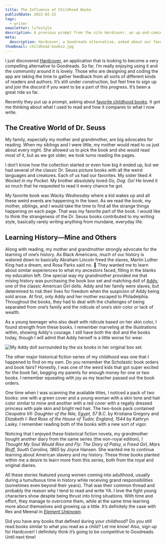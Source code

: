 ```yaml
---
title: The Influence of Childhood Books
publishDate: 2022-02-22
tags:
  - writer
newsletter: lifestyle
description: A previous prompt from the site Hardcover, an up-and-coming alternative to Goodreads, asked us about our favorite childhood books That got me thinking about my favorites and how they may have influenced my writing style.
meta:
  description: Hardcover, a Goodreads alternative, asked about our favorite childhood books. These are some of mine.
thumbnail: childhood-books2.jpg
---
```


I just discovered [Hardcover](https://hardcover.app/), an application that is looking to become a very compelling alternative to Goodreads. So far, I’m really enjoying using it and the community around it is lovely. Those who are designing and coding the app are taking the time to gather feedback from all sorts of different kinds of readers and authors. It’s still under construction, but feel free to sign up and join the discord if you want to be a part of this progress. It’s been a great ride so far.

Recently they put up a prompt, asking about [favorite childhood books](https://hardcover.app/prompts/what-were-your-favorite-childhood-books). It got me thinking about what I used to read and how it compares to what I now write.

## The Creative World of Dr. Seuss

My family, especially my mother and grandmother, are big advocates for reading. When my siblings and I were little, my mother would read to us just about every night. She allowed us to pick the book and she would read most of it, but as we got older, we took turns reading the pages.

I don’t know how the collection started or even how big it ended up, but we had several of the classic Dr. Seuss picture books with all the weird languages and creatures. Each of us had our favorites. My sister liked _A Wocket in my Pocket_. My brother absolutely loved _Go, Dog. Go!_ He loved it so much that he requested to read it every chance he got.

My favorite book was _Wacky Wednesday_ where a kid wakes up and all these weird events are happening in the town. As we read the book, my mother, siblings, and I would take the time to find all the strange things happening on each page. That was my favorite part of the book. I would like to think the strangeness of the Dr. Seuss books contributed to my writing style, basically rarely writing anything from mundane, everyday life.

## Learning History—Mine and Others

Along with reading, my mother and grandmother strongly advocate for the learning of one’s history. As Black Americans, much of our history is watered down to basically Abraham Lincoln freed the slaves, Martin Luther King had a dream, and Rosa Parks said no. :shrug: They wanted me to learn about similar experiences to what my ancestors faced, filling in the blanks my education left. One special way my grandmother provided me that mising history was purchasing the book box set and matching doll of [Addy](https://www.americangirl.com/discover/meet-addy), one of the classic American Girl dolls. Addy and her family were slaves, but determined to risk their lives for freedom when the suspicion of Addy being sold arose. At first, only Addy and her mother escaped to Philadelphia. Throughout the books, they had to deal with the challenges of being separated from one’s family and the ridicule of one’s skin color or lack of wealth.

As a young teenager who also dealt with ridicule based on her skin color, I found strength from these books. I remember marveling at the illustrations within, showing Addy's courage. I still have both the doll and the books today, though I will admit that Addy herself is a little worse for wear.

![My Addy doll surrounded by the six books in her original box set.](/images/posts/addy-book-set.jpg)

The other major historical fiction series of my childhood was one that I happened to find on my own. Do you remember the Scholastic book orders and book fairs? Honestly, I was one of the weird kids that got super excited for the book fair, begging my parents for enough money for one or two books. I remember squealing with joy as my teacher passed out the book orders.

One time when I was scanning the available titles, I noticed a pack of two books: one with a green cover and a young woman with a skin tone and hair color similar to mine and another with a red cover with a regally dressed princess with pale skin and bright red hair. The two-book pack contained _Cleopatra VII: Daughter of the Nile, Egypt, 57 B.C._ by Kristiana Gregory and _Elizabeth I: Red Rose of the House of Tudor, England, 1544_ by Kathryn Lasky. I remember reading both of the books with a new sort of vigor.

Noticing that I enjoyed these historical fiction novels, my grandmother bought another diary from the same series (the non-royal edition), _I Thought My Soul Would Rise and Fly: The Diary of Patsy, a Freed Girl, Mars Bluff, South Carolina, 1865_ by Joyce Hansen. She wanted me to continue learning about American slavery and my history. These three books planted within me a desire to learn more from this series, both from the royal and original diaries.

All these stories featured young women coming into adulthood, usually during a tumultuous time in history while receiving grand responsibilities (sometimes even beyond their years). That was their common thread and probably the reason why I tend to read and write YA. I love the fight young characters show despite being thrust into tiring situations. With time and effort, they manage to overcome them, while at the same time learning more about themselves and growing up a little. It’s definitely the case with Rex and Meenal in [_Element Unknown_](/element-unknown).

Did you have any books that defined during your childhood? Do you still read books similar to what you read as a child? Let me know! Also, sign up for Hardcover! I definitely think it’s going to be competitive to Goodreads. Until next time!
